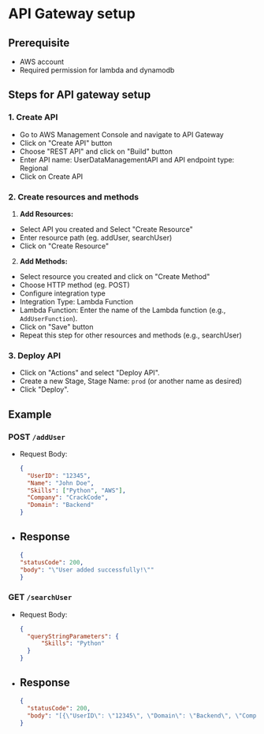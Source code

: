 # API Gateway setup

## Prerequisite
- AWS account 
- Required permission for lambda and dynamodb

## Steps for API gateway setup

### 1. Create API
- Go to AWS Management Console and navigate to API Gateway
- Click on "Create API" button
- Choose "REST API" and click on "Build" button
- Enter API name: UserDataManagementAPI and API endpoint type: Regional
- Click on Create API

### 2. Create resources and methods
1. **Add Resources:**
- Select API you created and Select "Create Resource"
- Enter resource path (eg. addUser, searchUser)
- Click on "Create Resource"

2. **Add Methods:**
- Select resource you created and click on "Create Method"
- Choose HTTP method (eg. POST)
- Configure integration type
- Integration Type: Lambda Function
- Lambda Function: Enter the name of the Lambda function (e.g., `AddUserFunction`).
- Click on "Save" button
- Repeat this step for other resources and methods (e.g., searchUser)

### 3. Deploy API
- Click on "Actions" and select "Deploy API".
- Create a new Stage, Stage Name: `prod` (or another name as desired)
- Click "Deploy".


## Example

### POST `/addUser`
- Request Body:
  ```json
  {
    "UserID": "12345",
    "Name": "John Doe",
    "Skills": ["Python", "AWS"],
    "Company": "CrackCode",
    "Domain": "Backend"
  }


- ## Response
  ```json
  {
  "statusCode": 200,
  "body": "\"User added successfully!\""
  }


### GET `/searchUser`
- Request Body:
  ```json
  {
    "queryStringParameters": {
        "Skills": "Python"
    }
  }

- ## Response
  ```json
  {
    "statusCode": 200,
    "body": "[{\"UserID\": \"12345\", \"Domain\": \"Backend\", \"Company\": \"CrackCode\", \"Skills\": [\"Python\", \"AWS\"], \"Name\": \"John Doe\"}]"
  }
